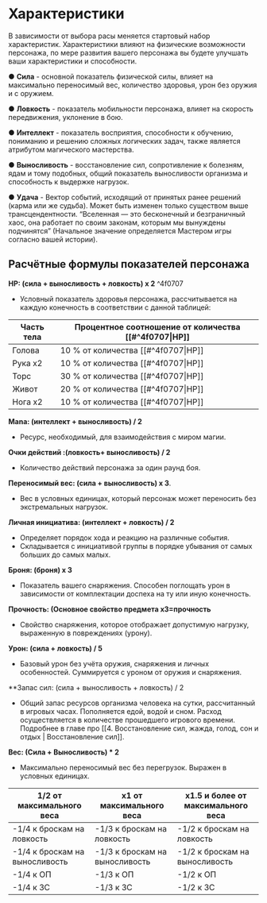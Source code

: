 # Характеристики
В зависимости от выбора расы меняется стартовый набор характеристик. Характеристики влияют на физические возможности персонажа, по мере развития вашего персонажа вы будете улучшать ваши характеристики и способности.

● **Сила** - основной показатель физической силы, влияет на максимально переносимый вес, количество здоровья, урон без оружия и с оружием.

● **Ловкость** - показатель мобильности персонажа, влияет на скорость передвижения, уклонение в бою.

● **Интеллект** - показатель восприятия, способности к обучению, пониманию и решению сложных логических задач, также является атрибутом магического мастерства.

● **Выносливость** - восстановление сил, сопротивление к болезням, ядам и тому подобных, общий показатель выносливости организма и способность к выдержке нагрузок.

● **Удача** - Вектор событий, исходящий от принятых ранее решений (карма или же судьба). Может быть изменен только существом выше трансцендентности. “Вселенная — это бесконечный и безграничный хаос, она работает по своим законам, которым мы вынуждены подчинятся” (Начальное значение определяется Мастером игры согласно вашей истории).

## Расчётные формулы показателей персонажа

**HP: (сила + выносливость + ловкость) x 2** ^4f0707
* Условный показатель здоровья персонажа, рассчитывается на каждую конечность в соответствии с данной таблицей:

| Часть тела | Процентное соотношение от количества [[#^4f0707\|HP]] |
| ---------- | ----------------------------------------------------- |
| Голова     | 10 % от количества [[#^4f0707\|HP]]                   |
| Рука x2    | 10 % от количества [[#^4f0707\|HP]]                   |
| Торс       | 30 % от количества [[#^4f0707\|HP]]                   |
| Живот      | 20 % от количества [[#^4f0707\|HP]]                   |
| Нога x2    | 10 % от количества [[#^4f0707\|HP]]                   |

**Mana: (интеллект + выносливость) / 2**
* Ресурс, необходимый, для взаимодействия с миром магии.

**Очки действий :(ловкость+ выносливость) / 2**
* Количество действий персонажа за один раунд боя.

**Переносимый вес: (сила + выносливость) x 3**.
* Вес в условных единицах, который персонаж может переносить без экстремальных нагрузок.

**Личная инициатива: (интеллект + ловкость) / 2**
* Определяет порядок хода и реакцию на различные события.
* Складывается с инициативой группы в порядке убывания от самых больших до самых малых.

**Броня: (броня) x 3**
* Показатель вашего снаряжения. Способен поглощать урон в зависимости от комплектации доспеха на ту или иную конечность.

**Прочность: (Основное свойство предмета x3=прочность**
* Свойство снаряжения, которое отображает допустимую нагрузку, выраженную в повреждениях (урону).

**Урон: (сила + ловкость) / 5**
* Базовый урон без учёта оружия, снаряжения и личных особенностей. Суммируется с уроном от оружия и снаряжения.

**Запас сил:  (сила + выносливость + ловкость) / 2
* Общий запас ресурсов организма человека на сутки, рассчитанный в игровых часах. Пополняется едой, водой и сном. Расход осуществляется в количестве прошедшего игрового времени. Подробнее в главе про [[4. Восстановление сил, жажда, голод, сон и отдых | Восстановление сил]].

**Вес: (Сила + Выносливость) * 2**
* Максимально переносимый вес без перегрузок. Выражен в условных единицах.

| 1/2 от максимального веса      | x1 от максимального веса       | x1.5 и более от максимального веса |
| ------------------------------ | ------------------------------ | ---------------------------------- |
| -1/4 к броскам на ловкость     | -1/3 к броскам на ловкость     | -1/2 к броскам на ловкость         |
| -1/4 к броскам на выносливость | -1/3 к броскам на выносливость | -1/2 к броскам на выносливость     |
| -1/4 к ОП                      | -1/3 к ОП                      | -1/2 к ОП                          |
| -1/4 к ЗС                      | -1/3 к ЗС                      | -1/2 к ЗС                          | 
